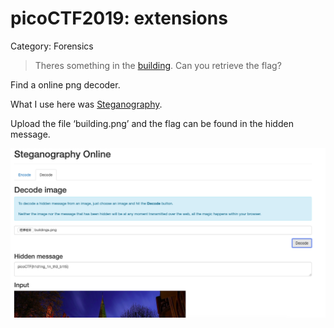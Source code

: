 # picoCTF2019: extensions

Category: Forensics

> Theres something in the [building](https://2019shell1.picoctf.com/static/aec3861fc4d5bce4d39dc0db196426de/buildings.png). Can you retrieve the flag?



Find a online png decoder.

What I use here was [Steganography](https://stylesuxx.github.io/steganography/).

Upload the file ‘building.png’ and the flag can be found in the hidden message.

![screenshot](https://github.com/mhsuab/CTF/blob/master/forensics/picoCTF2019/What_Lies_Within/screenshot.png)